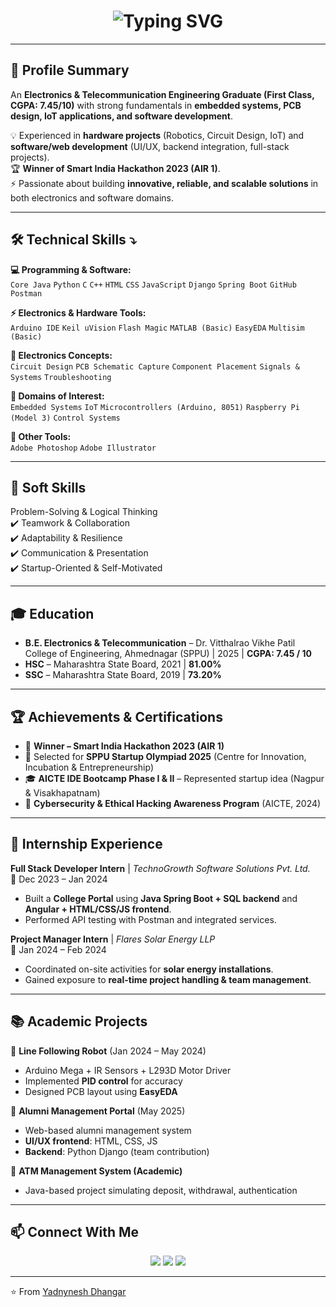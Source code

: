 <!-- Profile Header -->
<!-- Typing Intro -->
<h1 align="center">
  <img src="https://readme-typing-svg.herokuapp.com?font=Fira+Code&weight=600&size=26&pause=1000&color=FF5733&center=true&vCenter=true&random=false&width=600&lines=Hello+🙎🏻‍♂️,+I'm+Yadnyesh+Dhangar;" alt="Typing SVG" />
</h1>

---

## 🌟 Profile Summary
An **Electronics & Telecommunication Engineering Graduate (First Class, CGPA: 7.45/10)** with strong fundamentals in **embedded systems, PCB design, IoT applications, and software development**.  

💡 Experienced in **hardware projects** (Robotics, Circuit Design, IoT) and **software/web development** (UI/UX, backend integration, full-stack projects).  
🏆 **Winner of Smart India Hackathon 2023 (AIR 1)**.  
⚡ Passionate about building **innovative, reliable, and scalable solutions** in both electronics and software domains.  

---

## 🛠️ Technical Skills  ⤵

**💻 Programming & Software:**  
`Core Java` `Python` `C` `C++` `HTML` `CSS` `JavaScript` `Django` `Spring Boot` `GitHub` `Postman`  

**⚡ Electronics & Hardware Tools:**  
`Arduino IDE` `Keil uVision` `Flash Magic` `MATLAB (Basic)` `EasyEDA` `Multisim (Basic)`  

**🔬 Electronics Concepts:**  
`Circuit Design` `PCB Schematic Capture` `Component Placement` `Signals & Systems` `Troubleshooting`  

**📡 Domains of Interest:**  
`Embedded Systems` `IoT` `Microcontrollers (Arduino, 8051)` `Raspberry Pi (Model 3)` `Control Systems`  

**🎨 Other Tools:**  
`Adobe Photoshop` `Adobe Illustrator`  

---

## 🤝 Soft Skills  
 Problem-Solving & Logical Thinking  
✔️ Teamwork & Collaboration  
✔️ Adaptability & Resilience  
✔️ Communication & Presentation  
✔️ Startup-Oriented & Self-Motivated  

---

## 🎓 Education  
- **B.E. Electronics & Telecommunication** – Dr. Vitthalrao Vikhe Patil College of Engineering, Ahmednagar (SPPU) | 2025 | **CGPA: 7.45 / 10**  
- **HSC** – Maharashtra State Board, 2021 | **81.00%**  
- **SSC** – Maharashtra State Board, 2019 | **73.20%**  

---

## 🏆 Achievements & Certifications  
- 🥇 **Winner – Smart India Hackathon 2023 (AIR 1)**  
- 🚀 Selected for **SPPU Startup Olympiad 2025** (Centre for Innovation, Incubation & Entrepreneurship)  
- 🎓 **AICTE IDE Bootcamp Phase I & II** – Represented startup idea (Nagpur & Visakhapatnam)  
- 📜 **Cybersecurity & Ethical Hacking Awareness Program** (AICTE, 2024)  

---

## 💼 Internship Experience  

**Full Stack Developer Intern** | *TechnoGrowth Software Solutions Pvt. Ltd.*  
📅 Dec 2023 – Jan 2024  
- Built a **College Portal** using **Java Spring Boot + SQL backend** and **Angular + HTML/CSS/JS frontend**.  
- Performed API testing with Postman and integrated services.  

**Project Manager Intern** | *Flares Solar Energy LLP*  
📅 Jan 2024 – Feb 2024  
- Coordinated on-site activities for **solar energy installations**.  
- Gained exposure to **real-time project handling & team management**.  

---

## 📚 Academic Projects  

🔹 **Line Following Robot** (Jan 2024 – May 2024)  
- Arduino Mega + IR Sensors + L293D Motor Driver  
- Implemented **PID control** for accuracy  
- Designed PCB layout using **EasyEDA**  

🔹 **Alumni Management Portal** (May 2025)  
- Web-based alumni management system  
- **UI/UX frontend**: HTML, CSS, JS  
- **Backend**: Python Django (team contribution)  

🔹 **ATM Management System (Academic)**  
- Java-based project simulating deposit, withdrawal, authentication  

---


## 📫 Connect With Me  
<p align="center">
  <a href="mailto:yadnyneshdhangar@gmail.com"><img src="https://img.shields.io/badge/Gmail-red?style=for-the-badge&logo=gmail&logoColor=white"></a>
  <a href="https://www.linkedin.com/in/yadnynesh-dhangar-24500026a"><img src="https://img.shields.io/badge/LinkedIn-blue?style=for-the-badge&logo=linkedin&logoColor=white"></a>
  <a href="https://github.com/yadnynesh-96"><img src="https://img.shields.io/badge/GitHub-black?style=for-the-badge&logo=github&logoColor=white"></a>
</p>

---

⭐️ From [Yadnynesh Dhangar](https://github.com/yadnynesh-96)
